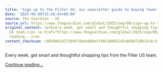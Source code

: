 ```yaml
---
title: 'Sign up to the Filter US: our newsletter guide to buying fewer, better products'
date: '2025-09-09T15:26:43+00:00'
source: The Guardian - US
source_url: https://www.theguardian.com/global/2025/sep/09/sign-up-to-the-filter-us-our-newsletter-guide-to-buying-fewer-better-products
original_content: <p>Every week, get smart and thoughtful shopping tips from the Filter
  US team.</p> <a href="https://www.theguardian.com/global/2025/sep/09/sign-up-to-the-filter-us-our-newsletter-guide-to-buying-fewer-better-products">Continue
  reading...</a>
content_checksum: c9850882d2738947ddee880e1f402380031d5ab69d728b23c6c3f7ee9063ad0f
---
```


Every week, get smart and thoughtful shopping tips from the Filter US team.

 [Continue reading...](https://www.theguardian.com/global/2025/sep/09/sign-up-to-the-filter-us-our-newsletter-guide-to-buying-fewer-better-products)